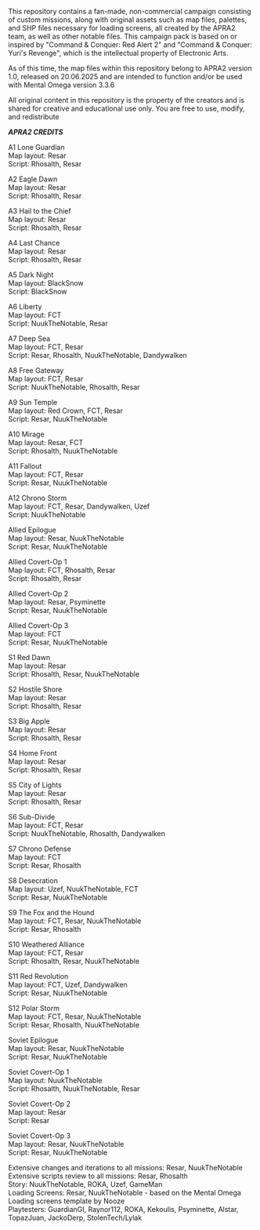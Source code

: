 This repository contains a fan-made, non-commercial campaign consisting of custom missions, along with original assets such as map files, palettes, and SHP files necessary for loading screens, all created by the APRA2 team, as well as other notable files. This campaign pack is based on or inspired by "Command & Conquer: Red Alert 2" and "Command & Conquer: Yuri's Revenge", which is the intellectual property of Electronic Arts.

As of this time, the map files within this repository belong to APRA2 version 1.0, released on 20.06.2025 and are intended to function and/or be used with Mental Omega version 3.3.6

All original content in this repository is the property of the creators and is shared for creative and educational use only. You are free to use, modify, and redistribute


***APRA2 CREDITS***



A1 Lone Guardian<br>
Map layout: Resar<br>
Script: Rhosalth, Resar

A2 Eagle Dawn<br>
Map layout: Resar<br>
Script: Rhosalth, Resar

A3 Hail to the Chief<br>
Map layout: Resar<br>
Script: Rhosalth, Resar

A4 Last Chance<br>
Map layout: Resar<br>
Script: Rhosalth, Resar

A5 Dark Night<br>
Map layout: BlackSnow<br>
Script: BlackSnow

A6 Liberty<br>
Map layout: FCT<br>
Script: NuukTheNotable, Resar

A7 Deep Sea<br>
Map layout: FCT, Resar<br>
Script: Resar, Rhosalth, NuukTheNotable, Dandywalken

A8 Free Gateway<br>
Map layout: FCT, Resar<br>
Script: NuukTheNotable, Rhosalth, Resar

A9 Sun Temple<br>
Map layout: Red Crown, FCT, Resar<br>
Script: Resar, NuukTheNotable

A10 Mirage<br>
Map layout: Resar, FCT<br>
Script: Rhosalth, NuukTheNotable

A11 Fallout<br>
Map layout: FCT, Resar<br>
Script: Resar, NuukTheNotable

A12 Chrono Storm<br>
Map layout: FCT, Resar, Dandywalken, Uzef<br>
Script: NuukTheNotable

Allied Epilogue<br>
Map layout: Resar, NuukTheNotable<br>
Script: Resar, NuukTheNotable

Allied Covert-Op 1<br>
Map layout: FCT, Rhosalth, Resar<br>
Script: Rhosalth, Resar

Allied Covert-Op 2<br>
Map layout: Resar, Psyminette<br>
Script: Resar, NuukTheNotable

Allied Covert-Op 3<br>
Map layout: FCT<br>
Script: Resar, NuukTheNotable





S1 Red Dawn<br>
Map layout: Resar<br>
Script: Rhosalth, Resar, NuukTheNotable

S2 Hostile Shore<br>
Map layout: Resar<br>
Script: Rhosalth, Resar

S3 Big Apple<br>
Map layout: Resar<br>
Script: Rhosalth, Resar

S4 Home Front<br>
Map layout: Resar<br>
Script: Rhosalth, Resar

S5 City of Lights<br>
Map layout: Resar<br>
Script: Rhosalth, Resar

S6 Sub-Divide<br>
Map layout: FCT, Resar<br>
Script: NuukTheNotable, Rhosalth, Dandywalken

S7 Chrono Defense<br>
Map layout: FCT<br>
Script: Resar, Rhosalth

S8 Desecration<br>
Map layout: Uzef, NuukTheNotable, FCT<br>
Script: Resar, NuukTheNotable

S9 The Fox and the Hound<br>
Map layout: FCT, Resar, NuukTheNotable<br>
Script: Resar, Rhosalth

S10 Weathered Alliance<br>
Map layout: FCT, Resar<br>
Script: Rhosalth, Resar, NuukTheNotable

S11 Red Revolution<br>
Map layout: FCT, Uzef, Dandywalken<br>
Script: Resar, NuukTheNotable

S12 Polar Storm<br>
Map layout: FCT, Resar, NuukTheNotable<br>
Script: Resar, Rhosalth, NuukTheNotable

Soviet Epilogue<br>
Map layout: Resar, NuukTheNotable<br>
Script: Resar, NuukTheNotable

Soviet Covert-Op 1<br>
Map layout: NuukTheNotable<br>
Script: Rhosalth, NuukTheNotable, Resar

Soviet Covert-Op 2<br>
Map layout: Resar<br>
Script: Resar

Soviet Covert-Op 3<br>
Map layout: Resar, NuukTheNotable<br>
Script: Resar, NuukTheNotable

Extensive changes and iterations to all missions: Resar, NuukTheNotable<br>
Extensive scripts review to all missions: Resar, Rhosalth<br>
Story: NuukTheNotable, ROKA, Uzef, GameMan<br>
Loading Screens: Resar, NuukTheNotable - based on the Mental Omega Loading screens template by Nooze<br>
Playtesters: GuardianGI, Raynor112, ROKA, Kekoulis, Psyminette, Alstar, TopazJuan, JackoDerp, StolenTech/Lylak
